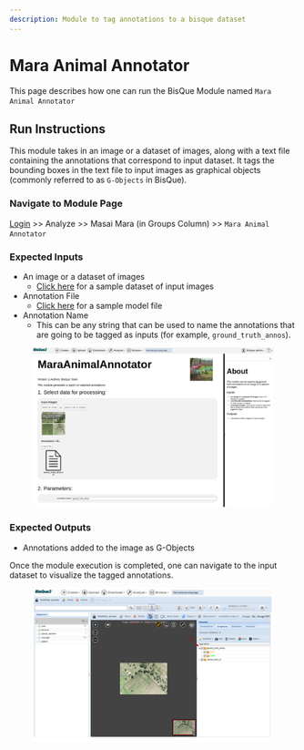 ```yaml
---
description: Module to tag annotations to a bisque dataset
---
```


# Mara Animal Annotator

This page describes how one can run the BisQue Module named `Mara Animal Annotator`

## Run Instructions

This module takes in an image or a dataset of images, along with a text file containing the annotations that correspond to input dataset. It tags the bounding boxes in the text file to input images as graphical objects (commonly referred to as `G-Objects` in BisQue).

### Navigate to Module Page

[Login](../../login-signup.md) >> Analyze >> Masai Mara (in Groups Column) >> `Mara Animal Annotator`

### Expected Inputs

* An image or a dataset of images
  * [Click here](https://bisque2.ece.ucsb.edu/client\_service/view?resource=https://bisque2.ece.ucsb.edu/data\_service/00-KiEfGPpfTrHigpoUtTjKgB) for a sample dataset of input images
* Annotation File
  * [Click here](https://bisque2.ece.ucsb.edu/client\_service/view?resource=https://bisque2.ece.ucsb.edu/data\_service/00-aZxfYuTBhne4uQSUv5Mkd) for a sample model file
* Annotation Name
  * This can be any string that can be used to name the annotations that are going to be tagged as inputs (for example, `ground_truth_annos`).

<figure><img src="../../../.gitbook/assets/image (21).png" alt=""><figcaption></figcaption></figure>

### Expected Outputs

* Annotations added to the image as G-Objects

Once the module execution is completed, one can navigate to the input dataset to visualize the tagged annotations.

<figure><img src="../../../.gitbook/assets/temp.jpg" alt=""><figcaption></figcaption></figure>
